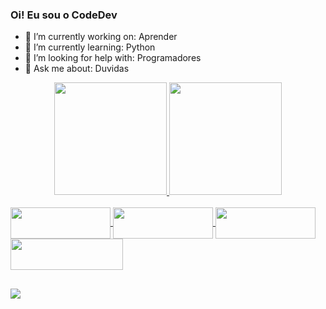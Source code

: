 ### Oi! Eu sou o CodeDev

- 🔭 I’m currently working on: Aprender
- 🌱 I’m currently learning: Python
- 🤔 I’m looking for help with: Programadores
- 💬 Ask me about: Duvidas

<div align="center">
  <a href="https://github.com/CodeDev010100">
  <img height="180em" src="https://github-readme-stats.vercel.app/api?username=CodeDev010100&show_icons=true&theme=dark&include_all_commits=true&count_private=true"/>
  <img height="180em" src="https://github-readme-stats.vercel.app/api/top-langs/?username=CodeDev010100&layout=compact&langs_count=7&theme=dark"/>
</div>
  
  <div style="display: inline_block"><br>
  <img align="center" height="50" width="160" src="https://img.shields.io/badge/JavaScript-323330?style=for-the-badge&logo=javascript&logoColor=F7DF1E">
  <img align="center" height="50" width="160" src="https://img.shields.io/badge/HTML5-E34F26?style=for-the-badge&logo=html5&logoColor=white">
  <img align="center" height="50" width="160" src="https://img.shields.io/badge/CSS3-1572B6?style=for-the-badge&logo=css3&logoColor=white">
  <img align="center" height="50" width="180" src="https://img.shields.io/badge/Python-14354C?style=for-the-badge&logo=python&logoColor=white">
</div>
  
  ##
  
  <div> 
 <a href="https://discord.gg/wbPdxrS8ua" target="_blank"><img src="https://img.shields.io/badge/Discord-7289DA?style=for-the-badge&logo=discord&logoColor=white" target="_blank"></a>
